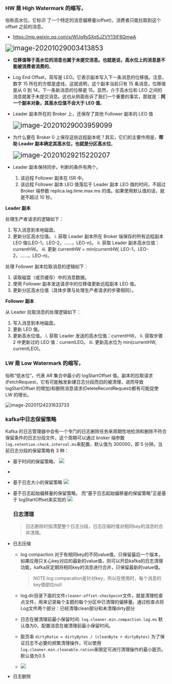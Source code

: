 ### HW 是 High Watermark 的缩写，

俗称高水位，它标识 了一个特定的消息偏移量(offset)，消费者只能拉取到这个 offset 之前的消息。

- https://mp.weixin.qq.com/s/WUg9sSXq5JZVY13tF8QmwA

<img src="assets/image-20201029003413853.png" alt="image-20201029003413853" style="zoom:150%;" />

- **位移值等于高水位的消息也属于未提交消息。也就是说，高水位上的消息是不能被消费者消费的**。

- Log End Offset，简写是 LEO。它表示副本写入下一条消息的位移值。注意，数字 15 所在的方框是虚线，这就说明，这个副本当前只有 15 条消息，位移值是从 0 到 14，下一条新消息的位移是 15。显然，介于高水位和 LEO 之间的消息就属于未提交消息。这也从侧面告诉了我们一个重要的事实，那就是：**同一个副本对象，其高水位值不会大于 LEO 值**。

- Leader 副本所在的 Broker 上，还保存了其他 Follower 副本的 LEO 值
  
  <img src="assets/image-20201029003959099.png" alt="image-20201029003959099" style="zoom:150%;" />

- 为什么要在 Broker 0 上保存这些远程副本呢？其实，它们的主要作用是，**帮助 Leader 副本确定其高水位，也就是分区高水位**。
  
  <img src="assets/image-20201029215220207.png" alt="image-20201029215220207" style="zoom:150%;" />

- Leader 副本保持同步。判断的条件有两个。
  
  1. 该远程 Follower 副本在 ISR 中。
  2. 该远程 Follower 副本 LEO 值落后于 Leader 副本 LEO 值的时间，不超过 Broker 端参数 replica.lag.time.max.ms 的值。如果使用默认值的话，就是不超过 10 秒。

**Leader 副本**

处理生产者请求的逻辑如下：

1. 写入消息到本地磁盘。
2. 更新分区高水位值。
    i. 获取 Leader 副本所在 Broker 端保存的所有远程副本 LEO 值{LEO-1，LEO-2，……，LEO-n}。
    ii. 获取 Leader 副本高水位值：currentHW。
    iii. 更新 currentHW = min(currentHW, LEO-1，LEO-2，……，LEO-n)。

处理 Follower 副本拉取消息的逻辑如下：

1. 读取磁盘（或页缓存）中的消息数据。
2. 使用 Follower 副本发送请求中的位移值更新远程副本 LEO 值。
3. 更新分区高水位值（具体步骤与处理生产者请求的步骤相同）。

**Follower 副本**

从 Leader 拉取消息的处理逻辑如下：

1. 写入消息到本地磁盘。
2. 更新 LEO 值。
3. 更新高水位值。
    i. 获取 Leader 发送的高水位值：currentHW。
    ii. 获取步骤 2 中更新过的 LEO 值：currentLEO。
    iii. 更新高水位为 min(currentHW, currentLEO)。

### LW 是 Low Watermark 的缩写，

俗称“低水位”，代表 AR 集合中最小的 logStartOffset 值。副本的拉取请求(FetchRequest，它有可能触发新建日志分段而旧的被清理，进而导致 logStartOffset 的增加)和删除消息请求(DeleteRecordRequest)都有可能促使 LW 的增长。

![image-20201124231633733](assets/image-20201124231633733.png)

### kafka中日志保留策略

 Kafka 的日志管理器中会有一个专门的日志删除任务来周期性地检测和删除不符合保留条件的日志分段文件，这个周期可以通过 broker 端参数 ```log.retention.check.interval.ms```来配置，默认值为 300000，即 5 分钟。当前日志分段的保留策略有 3 种：

- 基于时间的保留策略、
  ![](images/日志文件/日志文件1.png)

- 

- 基于日志大小的保留策略
  ![](images/日志文件/日志文件2.png)

- 基于日志起始偏移量的保留策略。
  而“基于日志起始偏移量的保留策略”正是基于 logStartOffset来实现的
  ![](images/日志文件/日志文件3.png)
  
  ### 日志清理
  
  > 日志删除时指清楚整个日志分段，日志压缩时值对相同key的消息的合并清理。

- 日志压缩
  
  - log compaction 对于有相同key的不同value值，只保留最后一个版本，如果应用只关心key对应的最新的value值，则可以开启kafka的日志清理功能，kafka灰定期将相同key的消息进行合并，只保留最新的value值。
    
    > NOTE:log compacation是针对key，所以在使用时，每个消息的key值部位null
  
  - log.dir目录下面的文件```cleaner-offset-checkpoint```文件，就是清理检查点文件，用来记录每个主题的每个分区中已清理的偏移量。通过检查点将Log文件两个部分：已经清理clean部分和未清理dirty部分
  
  - 日志在被清理前最小保留时间: ```log.cleaner.min.compaction.lag.ms``` 默认值为0，配置消息在被清理前最小保留时间。
  
  - 脏页率 ```dirtyRatio = dirtyBytes / (cleanByte + dirtyBytes)``` 为了保证日志不必要的频繁清理操作，可以使用```log.cleaner.min.cleanable.ration```来限定可进行清理操作的最小脏页。默认值为0.5
  
  - ![](images/日志文件/日志文件0.png)

- 日志删除
